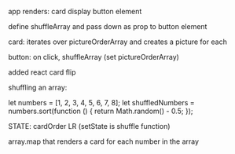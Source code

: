 app renders:
card display
button element

define shuffleArray and pass down as prop to button element

card: 
iterates over pictureOrderArray and creates a picture for each

button:
on click, shuffleArray (set pictureOrderArray)


added react card flip 

shuffling an array:

let numbers = [1, 2, 3, 4, 5, 6, 7, 8];
let shuffledNumbers = numbers.sort(function () {
  return Math.random() - 0.5;
});

STATE: cardOrder LR (setState is shuffle function)

array.map that renders a card for each number in the array 